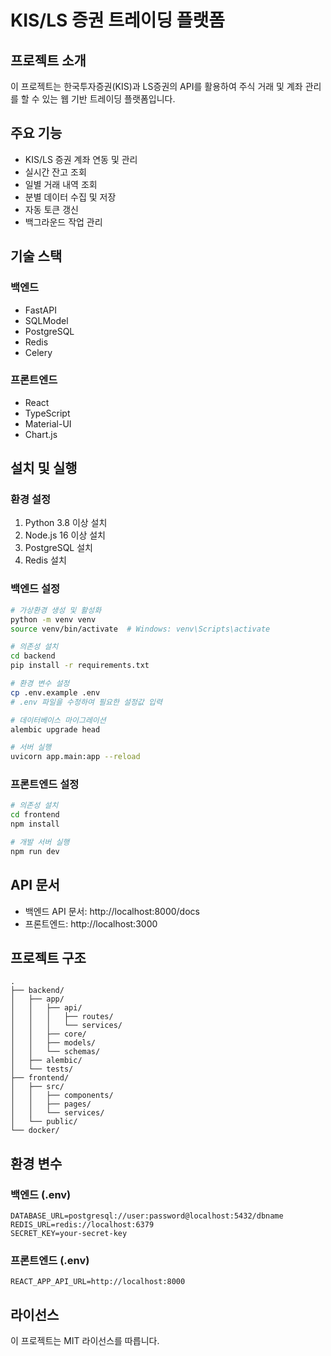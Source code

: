 # KIS/LS 증권 트레이딩 플랫폼

## 프로젝트 소개
이 프로젝트는 한국투자증권(KIS)과 LS증권의 API를 활용하여 주식 거래 및 계좌 관리를 할 수 있는 웹 기반 트레이딩 플랫폼입니다.

## 주요 기능
- KIS/LS 증권 계좌 연동 및 관리
- 실시간 잔고 조회
- 일별 거래 내역 조회
- 분별 데이터 수집 및 저장
- 자동 토큰 갱신
- 백그라운드 작업 관리

## 기술 스택
### 백엔드
- FastAPI
- SQLModel
- PostgreSQL
- Redis
- Celery

### 프론트엔드
- React
- TypeScript
- Material-UI
- Chart.js

## 설치 및 실행
### 환경 설정
1. Python 3.8 이상 설치
2. Node.js 16 이상 설치
3. PostgreSQL 설치
4. Redis 설치

### 백엔드 설정
```bash
# 가상환경 생성 및 활성화
python -m venv venv
source venv/bin/activate  # Windows: venv\Scripts\activate

# 의존성 설치
cd backend
pip install -r requirements.txt

# 환경 변수 설정
cp .env.example .env
# .env 파일을 수정하여 필요한 설정값 입력

# 데이터베이스 마이그레이션
alembic upgrade head

# 서버 실행
uvicorn app.main:app --reload
```

### 프론트엔드 설정
```bash
# 의존성 설치
cd frontend
npm install

# 개발 서버 실행
npm run dev
```

## API 문서
- 백엔드 API 문서: http://localhost:8000/docs
- 프론트엔드: http://localhost:3000

## 프로젝트 구조
```
.
├── backend/
│   ├── app/
│   │   ├── api/
│   │   │   ├── routes/
│   │   │   └── services/
│   │   ├── core/
│   │   ├── models/
│   │   └── schemas/
│   ├── alembic/
│   └── tests/
├── frontend/
│   ├── src/
│   │   ├── components/
│   │   ├── pages/
│   │   └── services/
│   └── public/
└── docker/
```

## 환경 변수
### 백엔드 (.env)
```
DATABASE_URL=postgresql://user:password@localhost:5432/dbname
REDIS_URL=redis://localhost:6379
SECRET_KEY=your-secret-key
```

### 프론트엔드 (.env)
```
REACT_APP_API_URL=http://localhost:8000
```

## 라이선스
이 프로젝트는 MIT 라이선스를 따릅니다.
